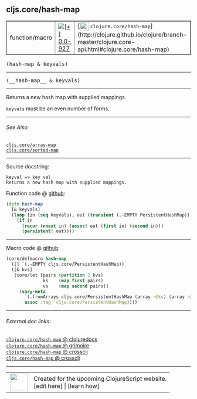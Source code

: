 ## cljs.core/hash-map



 <table border="1">
<tr>
<td>function/macro</td>
<td><a href="https://github.com/cljsinfo/cljs-api-docs/tree/0.0-927"><img valign="middle" alt="[+] 0.0-927" title="Added in 0.0-927" src="https://img.shields.io/badge/+-0.0--927-lightgrey.svg"></a> </td>
<td>
[<img height="24px" valign="middle" src="http://i.imgur.com/1GjPKvB.png"> <samp>clojure.core/hash-map</samp>](http://clojure.github.io/clojure/branch-master/clojure.core-api.html#clojure.core/hash-map)
</td>
</tr>
</table>

<samp>(hash-map & keyvals)</samp><br>

---

 <samp>
(__hash-map__ & keyvals)<br>
</samp>

---

Returns a new hash map with supplied mappings.

`keyvals` must be an even number of forms.



---


###### See Also:

[`cljs.core/array-map`](../cljs.core/array-map.md)<br>
[`cljs.core/sorted-map`](../cljs.core/sorted-map.md)<br>

---


Source docstring:

```
keyval => key val
Returns a new hash map with supplied mappings.
```


Function code @ [github]():

```clj
(defn hash-map
  [& keyvals]
  (loop [in (seq keyvals), out (transient (.-EMPTY PersistentHashMap))]
    (if in
      (recur (nnext in) (assoc! out (first in) (second in)))
      (persistent! out))))
```

<!--
Repo - tag - source tree - lines:

 <pre>

</pre>

-->

---

Macro code @ [github]():

```clj
(core/defmacro hash-map
  ([] `(.-EMPTY cljs.core/PersistentHashMap))
  ([& kvs]
   (core/let [pairs (partition 2 kvs)
              ks    (map first pairs)
              vs    (map second pairs)]
     (vary-meta
       `(.fromArrays cljs.core/PersistentHashMap (array ~@ks) (array ~@vs))
       assoc :tag 'cljs.core/PersistentHashMap))))
```

<!--
Repo - tag - source tree - lines:

 <pre>

</pre>
-->

---


###### External doc links:

[`clojure.core/hash-map` @ clojuredocs](http://clojuredocs.org/clojure.core/hash-map)<br>
[`clojure.core/hash-map` @ grimoire](http://conj.io/store/v1/org.clojure/clojure/1.7.0-beta3/clj/clojure.core/hash-map/)<br>
[`clojure.core/hash-map` @ crossclj](http://crossclj.info/fun/clojure.core/hash-map.html)<br>
[`cljs.core/hash-map` @ crossclj](http://crossclj.info/fun/cljs.core.cljs/hash-map.html)<br>

---

 <table>
<tr><td>
<img valign="middle" align="right" width="48px" src="http://i.imgur.com/Hi20huC.png">
</td><td>
Created for the upcoming ClojureScript website.<br>
[edit here] | [learn how]
</td></tr></table>

[edit here]:https://github.com/cljsinfo/cljs-api-docs/blob/master/cljsdoc/cljs.core/hash-map.cljsdoc
[learn how]:https://github.com/cljsinfo/cljs-api-docs/wiki/cljsdoc-files

<!--

This information was too distracting to show to readers, but I'll leave it
commented here since it is helpful to:

- pretty-print the data used to generate this document
- and show how to retrieve that data



The API data for this symbol:

```clj
{:description "Returns a new hash map with supplied mappings.\n\n`keyvals` must be an even number of forms.",
 :ns "cljs.core",
 :name "hash-map",
 :signature ["[& keyvals]"],
 :name-encode "hash-map",
 :history [["+" "0.0-927"]],
 :type "function/macro",
 :clj-equiv {:full-name "clojure.core/hash-map",
             :url "http://clojure.github.io/clojure/branch-master/clojure.core-api.html#clojure.core/hash-map"},
 :related ["cljs.core/array-map" "cljs.core/sorted-map"],
 :full-name-encode "cljs.core/hash-map",
 :source {:code "(defn hash-map\n  [& keyvals]\n  (loop [in (seq keyvals), out (transient (.-EMPTY PersistentHashMap))]\n    (if in\n      (recur (nnext in) (assoc! out (first in) (second in)))\n      (persistent! out))))",
          :title "Function code",
          :repo "clojurescript",
          :tag "r1.9.14",
          :filename "src/main/cljs/cljs/core.cljs",
          :lines [7959 7966],
          :url "https://github.com/clojure/clojurescript/blob/r1.9.14/src/main/cljs/cljs/core.cljs#L7959-L7966"},
 :extra-sources [{:code "(core/defmacro hash-map\n  ([] `(.-EMPTY cljs.core/PersistentHashMap))\n  ([& kvs]\n   (core/let [pairs (partition 2 kvs)\n              ks    (map first pairs)\n              vs    (map second pairs)]\n     (vary-meta\n       `(.fromArrays cljs.core/PersistentHashMap (array ~@ks) (array ~@vs))\n       assoc :tag 'cljs.core/PersistentHashMap))))",
                  :title "Macro code",
                  :repo "clojurescript",
                  :tag "r1.9.14",
                  :filename "src/main/clojure/cljs/core.cljc",
                  :lines [2413 2421],
                  :url "https://github.com/clojure/clojurescript/blob/r1.9.14/src/main/clojure/cljs/core.cljc#L2413-L2421"}],
 :usage ["(hash-map & keyvals)"],
 :full-name "cljs.core/hash-map",
 :docstring "keyval => key val\nReturns a new hash map with supplied mappings.",
 :cljsdoc-url "https://github.com/cljsinfo/cljs-api-docs/blob/master/cljsdoc/cljs.core/hash-map.cljsdoc"}

```

Retrieve the API data for this symbol:

```clj
;; from Clojure REPL
(require '[clojure.edn :as edn])
(-> (slurp "https://raw.githubusercontent.com/cljsinfo/cljs-api-docs/catalog/cljs-api.edn")
    (edn/read-string)
    (get-in [:symbols "cljs.core/hash-map"]))
```

-->
